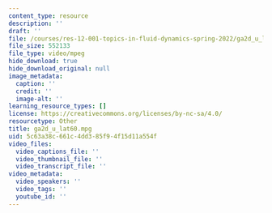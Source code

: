 ```yaml
---
content_type: resource
description: ''
draft: ''
file: /courses/res-12-001-topics-in-fluid-dynamics-spring-2022/ga2d_u_lat60.mpg
file_size: 552133
file_type: video/mpeg
hide_download: true
hide_download_original: null
image_metadata:
  caption: ''
  credit: ''
  image-alt: ''
learning_resource_types: []
license: https://creativecommons.org/licenses/by-nc-sa/4.0/
resourcetype: Other
title: ga2d_u_lat60.mpg
uid: 5c63a38c-661c-4dd3-85f9-4f15d11a554f
video_files:
  video_captions_file: ''
  video_thumbnail_file: ''
  video_transcript_file: ''
video_metadata:
  video_speakers: ''
  video_tags: ''
  youtube_id: ''
---
```

